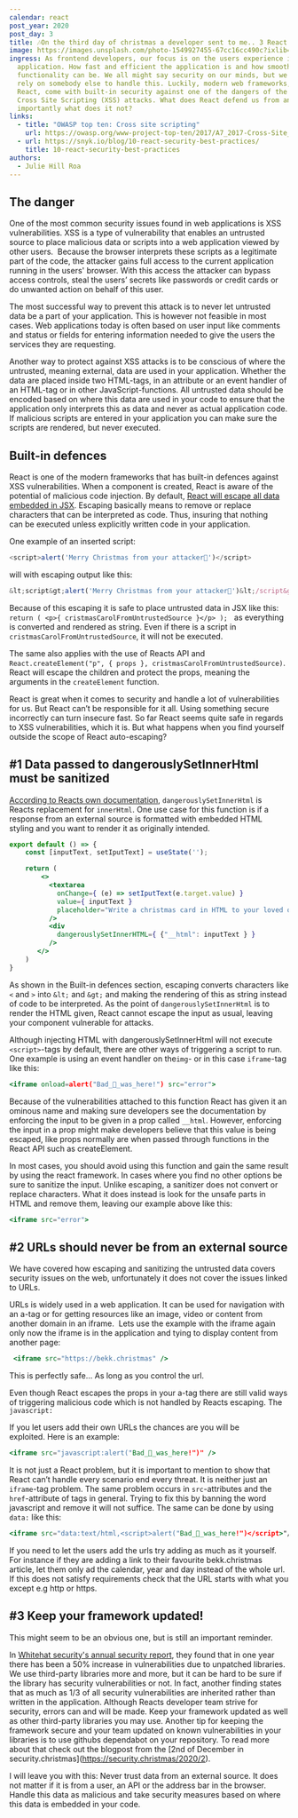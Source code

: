 ```yaml
---
calendar: react
post_year: 2020
post_day: 3
title: 🎶On the third day of christmas a developer sent to me.. 3 React security tips!
image: https://images.unsplash.com/photo-1549927455-67cc16cc490c?ixlib=rb-1.2.1&ixid=MXwxMjA3fDB8MHxwaG90by1wYWdlfHx8fGVufDB8fHw%3D&auto=format&fit=crop&w=1350&q=80
ingress: As frontend developers, our focus is on the users experience in our
  application. How fast and efficient the application is and how smooth the
  functionality can be. We all might say security on our minds, but we often
  rely on somebody else to handle this. Luckily, modern web frameworks, like
  React, come with built-in security against one of the dangers of the web –
  Cross Site Scripting (XSS) attacks. What does React defend us from and more
  importantly what does it not?
links:
  - title: "OWASP top ten: Cross site scripting"
    url: https://owasp.org/www-project-top-ten/2017/A7_2017-Cross-Site_Scripting_(XSS)
  - url: https://snyk.io/blog/10-react-security-best-practices/
    title: 10-react-security-best-practices
authors:
  - Julie Hill Roa
---
```

## The danger

One of the most common security issues found in web applications is XSS vulnerabilities. XSS is a type of vulnerability that enables an untrusted source to place malicious data or scripts into a web application viewed by other users.  Because the browser interprets these scripts as a legitimate part of the code, the attacker gains full access to the current application running in the users' browser. With this access the attacker can bypass access controls, steal the users’ secrets like passwords or credit cards or do unwanted action on behalf of this user.

The most successful way to prevent this attack is to never let untrusted data be a part of your application. This is however not feasible in most cases. Web applications today is often based on user input like comments and status or fields for entering information needed to give the users the services they are requesting. 

Another way to protect against XSS attacks is to be conscious of where the untrusted, meaning external, data are used in your application. Whether the data are placed inside two HTML-tags, in an attribute or an event handler of an HTML-tag or in other JavaScript-functions. All untrusted data should be encoded based on where this data are used in your code to ensure that the application only interprets this as data and never as actual application code. If malicious scripts are entered in your application you can make sure the scripts are rendered, but never executed. 

## Built-in defences

React is one of the modern frameworks that has built-in defences against XSS vulnerabilities. When a component is created, React is aware of the potential of malicious code injection. By default, [React will escape all data embedded in JSX](https://reactjs.org/docs/introducing-jsx.html#jsx-prevents-injection-attacks). Escaping basically means to remove or replace characters that can be interpreted as code. Thus, insuring that nothing can be executed unless explicitly written code in your application.

One example of an inserted script: 

```javascript
<script>alert('Merry Christmas from your attacker🎅')</script>
```

will with escaping output like this: 

```javascript
&lt;script&gt;alert('Merry Christmas from your attacker🎅')&lt;/script&gt;
```

Because of this escaping it is safe to place untrusted data in JSX like this:
`return ( <p>{ cristmasCarolFromUntrustedSource }</p> );`  
as everything is converted and rendered as string. Even if there is a script in
`cristmasCarolFromUntrustedSource`, it will not be executed. 

The same also applies with the use of Reacts API and 
`React.createElement("p", { props }, cristmasCarolFromUntrustedSource)`. 
React will escape the children and protect the props, meaning the arguments in the `createElement` function.

React is great when it comes to security and handle a lot of vulnerabilities for us. But React can’t be responsible for it all. Using something secure incorrectly can turn insecure fast. So far React seems quite safe in regards to XSS vulnerabilities, which it is. But what happens when you find yourself outside the scope of React auto-escaping?

## \#1 Data passed to dangerouslySetInnerHtml must be sanitized

[According to Reacts own documentation](https://reactjs.org/docs/dom-elements.html#dangerouslysetinnerhtml),  `dangerouslySetInnerHtml` is Reacts replacement for `innerHtml`. One use case for this function is if a response from an external source is formatted with embedded HTML styling and you want to render it as originally intended. 

```jsx
export default () => {
    const [inputText, setIputText] = useState('');

    return (
        <>
          <textarea
            onChange={ (e) => setIputText(e.target.value) }
            value={ inputText }
            placeholder="Write a christmas card in HTML to your loved ones!🎅"
          />
          <div
            dangerouslySetInnerHTML={ {"__html": inputText } }
          />
       </>
    )
}
```

As shown in the Built-in defences section, escaping converts characters like `<` and `>` into `&lt;` and `&gt;` and making the rendering of this as string instead of code to be interpreted. As the point of `dangerouslySetInnerHtml` is to render the HTML given, React cannot escape the input as usual, leaving your component vulnerable for attacks.

Although injecting HTML with dangerouslySetInnerHtml will not execute `<script>`-tags by default, there are other ways of triggering a script to run. One example is using an event handler on the`img`- or in this case `iframe`-tag like this:

```jsx
<iframe onload=alert("Bad_🎅_was_here!") src="error">

```

Because of the vulnerabilities attached to this function React has given it an ominous name and making sure developers see the documentation by enforcing the input to be given in a prop called `__html`. However, enforcing the input in a prop might make developers believe that this value is being escaped, like props normally are when passed through functions in the React API such as createElement.

In most cases, you should avoid using this function and gain the same result by using the react framework. In cases where you find no other options be sure to sanitize the input. Unlike escaping, a sanitizer does not convert or replace characters. What it does instead is look for the unsafe parts in HTML and remove them, leaving our example above like this: 

```jsx
<iframe src="error">
```

## \#2 URLs should never be from an external source

We have covered how escaping and sanitizing the untrusted data covers security issues on the web, unfortunately it does not cover the issues linked to URLs.

URLs is widely used in a web application. It can be used for navigation with an a-tag or for getting resources like an image, video or content from another domain in an iframe.  Lets use the example with the iframe again only now the iframe is in the application and tying to display content from another page:

```jsx
 <iframe src="https://bekk.christmas" />

```

This is perfectly safe... As long as you control the url.

Even though React escapes the props in your a-tag there are still valid ways of triggering malicious code which is not handled by Reacts escaping. The` javascript: `

If you let users add their own URLs the chances are you will be exploited. Here is an example:

```jsx
<iframe src="javascript:alert("Bad_🎅_was_here!")" />
```

It is not just a React problem, but it is important to mention to show that React can’t handle every scenario end every threat. It is neither just an `iframe`-tag problem. The same problem occurs in `src`-attributes and the `href`-attribute of tags in general. Trying to fix this by banning the word javascript and remove it will not suffice. The same can be done by using `data:` like this: 

```jsx
<iframe src="data:text/html,<script>alert("Bad_🎅_was_here!")</script>"/>
```

If you need to let the users add the urls try adding as much as it yourself. For instance if they are adding a link to their favourite bekk.christmas article, let them only ad the calendar, year and day instead of the whole url. If this does not satisfy requirements check that the URL starts with what you except e.g http or https. 

## \#3 Keep your framework updated!

This might seem to be an obvious one, but is still an important reminder. 

In [Whitehat security's annual security report](https://info.whitehatsec.com/Content-2019-StatsReport_LP.html?utm_source=website&utm_medium=0819-Website-WhiteHat2019StatisticsReport), they found that in one year there has been a 50% increase in vulnerabilities due to unpatched libraries. We use third-party libraries more and more, but it can be hard to be sure if the library has security vulnerabilities or not. In fact, another finding states that as much as 1/3 of all security vulnerabilities are inherited rather than written in the application. Although Reacts developer team strive for security, errors can and will be made. Keep your framework updated as well as other third-party libraries you may use. Another tip for keeping the framework secure and your team updated on known vulnerabilities in your libraries is to use githubs dependabot on your repository. To read more about that check out the blogpost from the \[2nd of December in security.christmas](https://security.christmas/2020/2).

I will leave you with this: Never trust data from an external source. It does not matter if it is from a user, an API or the address bar in the browser. Handle this data as malicious and take security measures based on where this data is embedded in your code.
